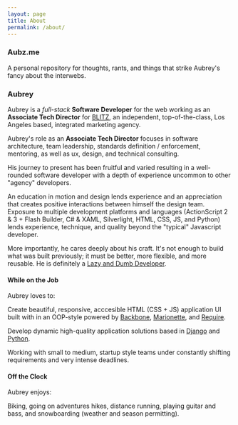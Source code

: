 ```yaml
---
layout: page
title: About
permalink: /about/
---
```


[Blitz]: http://blitzagency.com
[Resume]: /resume
[Lazy and Dumb Developer]: http://bit.ly/1dhI1x0
[Say Hello]: /contact
[Backbone]: http://backbonejs.org/
[Marionette]: http://marionettejs.com/
[Require]: http://requirejs.org/
[Django]: https://www.djangoproject.com/
[Python]: https://www.python.org/

### Aubz.me

A personal repository for thoughts, rants, and things that strike Aubrey's fancy about the interwebs.

### Aubrey

Aubrey is a _full-stack_ __Software Developer__ for the web working as an __Associate Tech Director__ for [BLITZ], an independent, top-of-the-class, Los Angeles based, integrated marketing agency.

Aubrey's role as an __Associate Tech Director__ focuses in software architecture, team leadership, standards definition / enforcement, mentoring, as well as ux, design, and technical consulting.

<!-- See his [Resume] for more specific info. -->

His journey to present has been fruitful and varied resulting in a well-rounded software developer with a depth of experience uncommon to other "agency" developers.

An education in motion and design lends experience and an appreciation that creates positive interactions between himself the design team. Exposure to multiple development platforms and languages (ActionScript 2 & 3 + Flash Builder, C# & XAML, Silverlight, HTML, CSS, JS, and Python) lends experience, technique, and quality beyond the "typical" Javascript developer.

More importantly, he cares deeply about his craft. It's not enough to build what was built previously; it must be better, more flexible, and more reusable. He is definitely a [Lazy and Dumb Developer].

#### While on the Job

Aubrey loves to:

Create beautiful, responsive, acccesible HTML (CSS + JS) application UI built with in an OOP-style powered by [Backbone], [Marionette], and [Require].

Develop dynamic high-quality application solutions based in [Django] and [Python].

Working with small to medium, startup style teams under constantly shifting requirements and very intense deadlines.

#### Off the Clock

Aubrey enjoys:

Biking, going on adventures hikes, distance running, playing guitar and bass, and snowboarding (weather and season permitting).

<!-- Comment this back-in when Contact page is finished -->
<!-- ### Want to get in touch? -->
<!-- Send him a message and [Say Hello]. -->

